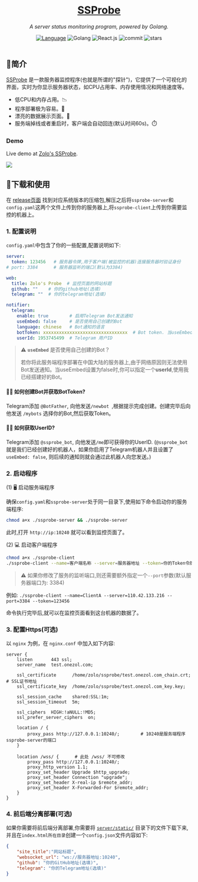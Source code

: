 <div align="center">
  <h1><a href="https://status.onezol.com">SSProbe</a></h1>
  <p><em>A server status monitoring program, powered by Golang.</em></p>
  <a href="https://github.com/realzolo/ssprobe/blob/master/README_CN.md"><img src="https://img.shields.io/badge/简体中文-000000?style=flat&logo=Academia&logoColor=%23FFFFFF" alt="Language" /><a/>
  <img src="https://img.shields.io/badge/Golang-black?style=flat&logo=Go&logoColor=white" alt="Golang" />
  <img src="https://img.shields.io/badge/React.js-black?style=flat&logo=React&logoColor=white" alt="React.js" />
  <img src="https://img.shields.io/github/last-commit/realzolo/ssprobe?&label=Last%20commit&color=CF2B5B&labelColor=black&logo=github" alt="commit"/>
  <img src="https://img.shields.io/github/stars/realzolo/ssprobe?color=%2300979D&label=Stars&labelColor=black&logo=Apache%20Spark&logoColor=%23FFFFFF" alt="stars"/>
<br/><br/>
</div>



## 🏅简介

[SSProbe](https://github.com/realzolo/ssprobe) 是一款服务器监控程序(也就是所谓的"探针")，它提供了一个可视化的界面，实时为你显示服务器状态，如CPU占用率、内存使用情况和网络速度等。

* 低CPU和内存占用。📉
* 程序部署极为容易。🚀
* 漂亮的数据展示页面。🧙
* 服务端掉线或者重启时，客户端会自动回连(默认时间60s)。⏱️

### Demo

Live demo at [Zolo's SSProbe](https://status.onezol.com/).

![](https://image.onezol.com/img/ssprobe-cn.png)

## 🎉下载和使用

在 [release页面](https://github.com/realzolo/ssprobe/releases) 找到对应系统版本的压缩包,解压之后将`ssprobe-server`和`config.yaml`这两个文件上传到你的服务器上,将`ssprobe-client`上传到你需要监控的机器上。

### 1. 配置说明

`config.yaml`中包含了你的一些配置,配置说明如下:

```yaml
server:
  token: 123456   # 服务器令牌,用于客户端(被监控的机器)连接服务器时验证身份
# port: 3384      # 服务器监听的端口(默认为3384)

web:
  title: Zolo's Probe  # 监控页面的网站标题
  github: ""  	# 你的github地址(选填)
  telegram: ""  # 你的telegram地址(选填)

notifier:
  telegram:
    enable: true        # 启用Telegram Bot发送通知
    useEmbed: false     # 是否使用自己创建的Bot
    language: chinese   # Bot通知的语言
    botToken: xxxxxxxxxxxxxxxxxxxxxxxxxxxxxxxx  # Bot token. 当useEmbed为true时,此项有效。
    userId: 1953745499  # Telegram 用户ID
```

> ⚠️ **`useEmbed`** 是否使用自己创建的Bot？
>
> 若你将此服务端程序部署在中国大陆的服务器上,由于网络原因则无法使用Bot发送通知。当useEmbed设置为false时,你可以指定一个**userId**,使用我已经搭建好的Bot。

#### 🤷‍♂️ 如何创建Bot并获取BotToken?

Telegram添加 `@BotFather`, 向他发送`/newbot `,根据提示完成创建。创建完毕后向他发送 `/mybots` 选择你的Bot,然后获取Token。

#### 🤷‍♀️ 如何获取UserID?

Telegram添加 `@ssprobe_bot`, 向他发送`/me`即可获得你的UserID. (`@ssprobe_bot`就是我们已经创建好的机器人，如果你启用了Telegram机器人并且设置了`useEmbed: false`, 则后续的通知则就会通过此机器人向您发送。)

### 2. 启动程序

(1) 🖥️ 启动服务端程序

确保`config.yaml`和`ssprobe-server`处于同一目录下,使用如下命令启动你的服务端程序:

```bash
chmod a+x ./ssprobe-server && ./ssprobe-server
```

此时,打开 `http://ip:10240` 就可以看到监控页面了。 




(2) 💻 启动客户端程序

```bash
chmod a+x ./ssprobe-client
./ssprobe-client --name=客户端名称 --server=服务器地址 --token=你的Token令牌
```

> ⚠️ 如果你修改了服务的监听端口,则还需要额外指定一个`--port`参数(默认服务器端口为: 3384)

例如: `./ssprobe-client --name=ClientA --server=110.42.133.216 --port=3384 --token=123456`

命令执行完毕后,就可以在监控页面看到这台机器的数据了。

### 3. 配置Https(可选)

以 `nginx` 为例，在 `nginx.conf` 中加入如下内容:

```nginx
server {
    listen       443 ssl;
    server_name  test.onezol.com;

    ssl_certificate      /home/zolo/ssprobe/test.onezol.com_chain.crt;  # SSL证书地址
    ssl_certificate_key  /home/zolo/ssprobe/test.onezol.com_key.key;

    ssl_session_cache    shared:SSL:1m;
    ssl_session_timeout  5m;

    ssl_ciphers  HIGH:!aNULL:!MD5;
    ssl_prefer_server_ciphers  on;

    location / {
        proxy_pass http://127.0.0.1:10240/;        # 10240是服务端程序ssprobe-server的端口
    }

    location /wss/ {      # 此处 /wss/ 不可修改                         
        proxy_pass http://127.0.0.1:10240/;
        proxy_http_version 1.1;
        proxy_set_header Upgrade $http_upgrade;
        proxy_set_header Connection "upgrade";
        proxy_set_header X-real-ip $remote_addr;
        proxy_set_header X-Forwarded-For $remote_addr;
    }
}
```



### 4. 前后端分离部署(可选)

如果你需要将前后端分离部署,你需要将 [`server/static/`](https://github.com/realzolo/ssprobe/tree/master/server/static) 目录下的文件下载下来,并且在`index.html所在目录`创建一个`config.json`文件内容如下:

```json
{
    "site_title":"网站标题",
    "websocket_url": "ws://服务器地址:10240",
    "github": "你的GitHub地址(选填)",
    "telegram": "你的Telegram地址(选填)"
}
```




